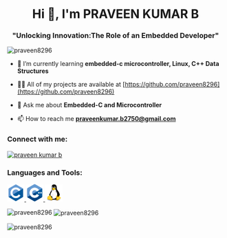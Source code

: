 <h1 align="center">Hi 👋, I'm PRAVEEN KUMAR B</h1>
<h3 align="center">"Unlocking Innovation:The Role of an Embedded Developer"</h3>

<p align="left"> <img src="https://komarev.com/ghpvc/?username=praveen8296&label=Profile%20views&color=0e75b6&style=flat" alt="praveen8296" /> </p>

- 🌱 I’m currently learning **embedded-c microcontroller, Linux, C++ Data Structures**

- 👨‍💻 All of my projects are available at [https://github.com/praveen8296](https://github.com/praveen8296)

- 💬 Ask me about **Embedded-C and Microcontroller**

- 📫 How to reach me **praveenkumar.b2750@gmail.com**

<h3 align="left">Connect with me:</h3>
<p align="left">
<a href="https://linkedin.com/in/praveen kumar b" target="blank"><img align="center" src="https://raw.githubusercontent.com/rahuldkjain/github-profile-readme-generator/master/src/images/icons/Social/linked-in-alt.svg" alt="praveen kumar b" height="30" width="40" /></a>
</p>

<h3 align="left">Languages and Tools:</h3>
<p align="left"> <a href="https://www.cprogramming.com/" target="_blank" rel="noreferrer"> <img src="https://raw.githubusercontent.com/devicons/devicon/master/icons/c/c-original.svg" alt="c" width="40" height="40"/> </a> <a href="https://www.w3schools.com/cpp/" target="_blank" rel="noreferrer"> <img src="https://raw.githubusercontent.com/devicons/devicon/master/icons/cplusplus/cplusplus-original.svg" alt="cplusplus" width="40" height="40"/> </a> <a href="https://www.linux.org/" target="_blank" rel="noreferrer"> <img src="https://raw.githubusercontent.com/devicons/devicon/master/icons/linux/linux-original.svg" alt="linux" width="40" height="40"/> </a> </p>

<p><img align="left" src="https://github-readme-stats.vercel.app/api/top-langs?username=praveen8296&show_icons=true&locale=en&layout=compact" alt="praveen8296" /></p>

<p>&nbsp;<img align="center" src="https://github-readme-stats.vercel.app/api?username=praveen8296&show_icons=true&locale=en" alt="praveen8296" /></p>

<p><img align="center" src="https://github-readme-streak-stats.herokuapp.com/?user=praveen8296&" alt="praveen8296" /></p>
